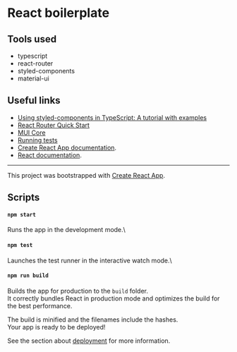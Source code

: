 # React boilerplate

## Tools used

- typescript
- react-router
- styled-components
- material-ui

## Useful links

- [Using styled-components in TypeScript: A tutorial with examples](https://blog.logrocket.com/using-styled-components-in-typescript-a-tutorial-with-examples/)
- [React Router Quick Start](https://v5.reactrouter.com/web/guides/quick-start)
- [MUI Core](https://mui.com/core/)
- [Running tests](https://facebook.github.io/create-react-app/docs/running-tests)
- [Create React App documentation](https://facebook.github.io/create-react-app/docs/getting-started).
- [React documentation](https://reactjs.org/).

---

This project was bootstrapped with [Create React App](https://github.com/facebook/create-react-app).

## Scripts

#### `npm start`

Runs the app in the development mode.\

#### `npm test`

Launches the test runner in the interactive watch mode.\

#### `npm run build`

Builds the app for production to the `build` folder.\
It correctly bundles React in production mode and optimizes the build for the best performance.

The build is minified and the filenames include the hashes.\
Your app is ready to be deployed!

See the section about [deployment](https://facebook.github.io/create-react-app/docs/deployment) for more information.
